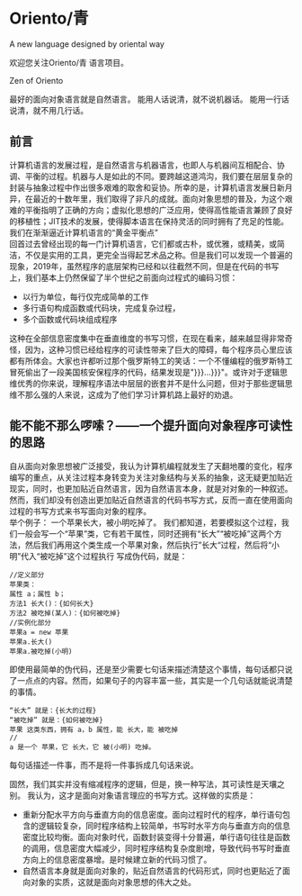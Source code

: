 # Oriento/青
A new language designed by oriental way

欢迎您关注Oriento/青 语言项目。 

Zen of Oriento

最好的面向对象语言就是自然语言。
能用人话说清，就不说机器话。
能用一行话说清，就不用几行话。


## 前言
计算机语言的发展过程，是自然语言与机器语言，也即人与机器间互相配合、协调、平衡的过程。机器与人是如此的不同。要跨越这道鸿沟，我们要在层层复杂的封装与抽象过程中作出很多艰难的取舍和妥协。所幸的是，计算机语言发展日新月异，在最近的十数年里，我们取得了非凡的成就。面向对象思想的普及，为这个艰难的平衡指明了正确的方向；虚拟化思想的广泛应用，使得高性能语言兼顾了良好的移植性；JIT技术的发展，使得脚本语言在保持灵活的同时拥有了充足的性能。我们在渐渐逼近计算机语言的“黄金平衡点”  
回首过去曾经出现的每一门计算机语言，它们都或古朴，或优雅，或精美，或简洁，不仅是实用的工具，更完全当得起艺术品之称。但是我们可以发现一个普遍的现象，2019年，虽然程序的底层架构已经和以往截然不同，但是在代码的书写上，我们基本上仍然保留了半个世纪之前面向过程式的编码习惯：
- 以行为单位，每行仅完成简单的工作
- 多行语句构成函数或代码块，完成复杂过程，
- 多个函数或代码块组成程序

这种在全部信息密度集中在垂直维度的书写习惯，在现在看来，越来越显得非常奇怪，因为，这种习惯已经给程序的可读性带来了巨大的障碍，每个程序员心里应该都有所体会。大家也许都听过那个俄罗斯特工的笑话：一个不懂编程的俄罗斯特工冒死偷出了一段美国核安保程序的代码，结果发现是"}}}...}}}"。或许对于逻辑思维优秀的你来说，理解程序语法中层层的嵌套并不是什么问题，但对于那些逻辑思维不那么强的人来说，这成为了他们学习计算机路上最好的劝退。  

## 能不能不那么啰嗦？——一个提升面向对象程序可读性的思路 
自从面向对象思想被广泛接受，我认为计算机编程就发生了天翻地覆的变化，程序编写的重点，从关注过程本身转变为关注对象结构与关系的抽象，这无疑更加贴近现实，同时，也更加贴近自然语言，因为自然语言本身，就是对对象的一种叙述。然而，我们却没有创造出更加贴近自然语言的代码书写方式，反而一直在使用面向过程的书写方式来书写面向对象的程序。  
举个例子：
一个苹果长大，被小明吃掉了。
我们都知道，若要模拟这个过程，我们一般会写一个“苹果”类，它有若干属性，同时还拥有“长大”“被吃掉”这两个方法，然后我们再用这个类生成一个苹果对象，然后执行”长大“过程，然后将“小明”代入“被吃掉”这个过程执行
写成伪代码，就是：
```
//定义部分
苹果类：
属性 a；属性 b；
方法1 长大()：{如何长大}
方法2 被吃掉(某人)：{如何被吃掉}
//实例化部分
苹果a = new 苹果
苹果a.长大()
苹果a.被吃掉(小明)
```
即使用最简单的伪代码，还是至少需要七句话来描述清楚这个事情，每句话都只说了一点点的内容。然而，如果句子的内容丰富一些，其实是一个几句话就能说清楚的事情。
```
“长大” 就是：{长大的过程}
“被吃掉” 就是：{如何被吃掉}
苹果 这类东西，拥有 a，b 属性，能 长大，能 被吃掉
//
a 是一个 苹果，它 长大，它 被(小明) 吃掉。
```
每句话描述一件事，而不是将一件事拆成几句话来说。

固然，我们其实并没有缩减程序的逻辑，但是，换一种写法，其可读性是天壤之别。
我认为，这才是面向对象语言理应的书写方式。这样做的实质是：

- 重新分配水平方向与垂直方向的信息密度。面向过程时代的程序，单行语句包含的逻辑较复杂，同时程序结构上较简单，书写时水平方向与垂直方向的信息密度比较均衡。面向对象时代，函数封装变得十分普遍，单行语句往往是函数的调用，信息密度大幅减少，同时程序结构复杂度剧增，导致代码书写时垂直方向上的信息密度暴增。是时候建立新的代码习惯了。
- 自然语言本身就是面向对象的，贴近自然语言的代码形式，同时也更贴近了面向对象的实质，这就是面向对象思想的伟大之处。







